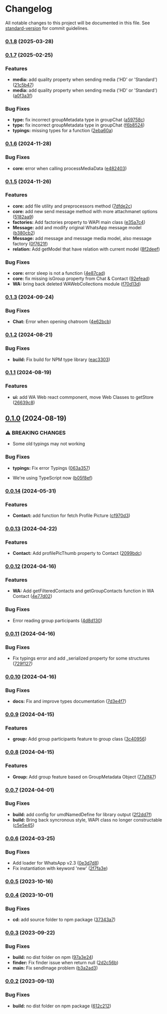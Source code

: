 # Changelog

All notable changes to this project will be documented in this file. See [standard-version](https://github.com/conventional-changelog/standard-version) for commit guidelines.

### [0.1.8](https://github.com/wayfu-id/simple-WAPI/compare/v0.1.7...v0.1.8) (2025-03-28)

### [0.1.7](https://github.com/wayfu-id/simple-WAPI/compare/v0.1.6...v0.1.7) (2025-02-25)


### Features

* **media:** add quality property when sending media ('HD' or 'Standard') ([21c5b47](https://github.com/wayfu-id/simple-WAPI/commit/21c5b479d16ac1010ecc44c6bc57f74d2eaa261c))
* **media:** add quality property when sending media ('HD' or 'Standard') ([a0f3a3f](https://github.com/wayfu-id/simple-WAPI/commit/a0f3a3f04c469274a280a7940b65c28687d2e81e))


### Bug Fixes

* **type:** fix incorrect groupMetadata type in groupChat ([a59758c](https://github.com/wayfu-id/simple-WAPI/commit/a59758ce1a4ecdf6207e27797443b5a6d77e1157))
* **type:** fix incorrect groupMetadata type in groupChat ([f6b8524](https://github.com/wayfu-id/simple-WAPI/commit/f6b8524a3f53253d266d2c5d20654b0a40275497))
* **typings:** missing types for a function ([2eba60a](https://github.com/wayfu-id/simple-WAPI/commit/2eba60a4e2ac6c182d20e1c3823d7f1a795db3d8))

### [0.1.6](https://github.com/wayfu-id/simple-WAPI/compare/v0.1.5...v0.1.6) (2024-11-28)


### Bug Fixes

* **core:** error when calling processMediaData ([e482403](https://github.com/wayfu-id/simple-WAPI/commit/e4824037e6e0fd7bdc662ecefe6f500c4499c365))

### [0.1.5](https://github.com/wayfu-id/simple-WAPI/compare/v0.1.3...v0.1.5) (2024-11-26)


### Features

* **core:** add file utility and preprocessors method ([7dfde2c](https://github.com/wayfu-id/simple-WAPI/commit/7dfde2c29fb0b2402675ba2c81604f3b680b38d9))
* **core:** add new send message method with more attachmanet options ([5182aa9](https://github.com/wayfu-id/simple-WAPI/commit/5182aa9c9b34d1734314a3b772feb9f982fe5aa9))
* **factories:** Add factories property to WAPI main class ([e35a7c4](https://github.com/wayfu-id/simple-WAPI/commit/e35a7c4c794390f17121f2be0f5f705013a69253))
* **Message:** add and modify original WhatsApp message model ([b380cb2](https://github.com/wayfu-id/simple-WAPI/commit/b380cb2691fbdc921512d1bf68245fcc82a383dd))
* **Message:** add message and message media model, also message factory ([0f7621f](https://github.com/wayfu-id/simple-WAPI/commit/0f7621f5940111b72ea5075836cc3718fb75e21a))
* **relation:** Add getModel that have relation with current model ([8f2deef](https://github.com/wayfu-id/simple-WAPI/commit/8f2deefb58db59ab17bc0398a4390eef795d1e98))


### Bug Fixes

* **core:** error sleep is not a function ([4e87cad](https://github.com/wayfu-id/simple-WAPI/commit/4e87cad2ac86da0f1c5dfd338b2a298f511e08d6))
* **core:** fix missing isGroup property from Chat & Contact ([92efead](https://github.com/wayfu-id/simple-WAPI/commit/92efeadd3b67f77a8321d1de1e82d959f2bd1c76))
* **WA:** bring back deleted WAWebCollections module ([f70d13d](https://github.com/wayfu-id/simple-WAPI/commit/f70d13df81b4b76400fc352cc68459d28d47a873))

### [0.1.3](https://github.com/wayfu-id/simple-WAPI/compare/v0.1.2...v0.1.3) (2024-09-24)


### Bug Fixes

* **Chat:** Error when opening chatroom ([4e62bcb](https://github.com/wayfu-id/simple-WAPI/commit/4e62bcb2424633bdeb8d2b33965ff56e22b17db6))

### [0.1.2](https://github.com/wayfu-id/simple-WAPI/compare/v0.1.1...v0.1.2) (2024-08-21)


### Bug Fixes

* **build:** Fix build for NPM type library ([eac3303](https://github.com/wayfu-id/simple-WAPI/commit/eac33035a060c0f39810a62af06614b31bab6845))

### [0.1.1](https://github.com/wayfu-id/simple-WAPI/compare/v0.1.0...v0.1.1) (2024-08-19)


### Features

* **ui:** add WA Web react commponent, move Web Classes to getStore ([26639c8](https://github.com/wayfu-id/simple-WAPI/commit/26639c83b051b6bc5aa995c64dd05870a5043715))

## [0.1.0](https://github.com/wayfu-id/simple-WAPI/compare/v0.0.14...v0.1.0) (2024-08-19)


### ⚠ BREAKING CHANGES

* Some old typings may not working

### Bug Fixes

* **typings:** Fix error Typings ([063a357](https://github.com/wayfu-id/simple-WAPI/commit/063a357d8db5087d05f40be4a1440844fe8928b7))


* We're using TypeScript now ([b05f8ef](https://github.com/wayfu-id/simple-WAPI/commit/b05f8ef0a7847186327d452c1dec7754e6cd8af5))

### [0.0.14](https://github.com/wayfu-id/simple-WAPI/compare/v0.0.13...v0.0.14) (2024-05-31)


### Features

* **Contact:** add function for fetch Profile Picture ([cf970d3](https://github.com/wayfu-id/simple-WAPI/commit/cf970d3193da9821e3c183f9f13dd66a1d342996))

### [0.0.13](https://github.com/wayfu-id/simple-WAPI/compare/v0.0.12...v0.0.13) (2024-04-22)


### Features

* **Contact:** Add profilePicThumb property to Contact ([2099bdc](https://github.com/wayfu-id/simple-WAPI/commit/2099bdc6dba2f58e2d6678ca5bcae9415b5bb12c))

### [0.0.12](https://github.com/wayfu-id/simple-WAPI/compare/v0.0.11...v0.0.12) (2024-04-16)


### Features

* **WA:** Add getFilteredContacts and getGroupContacts function in WA Contact ([4e77d02](https://github.com/wayfu-id/simple-WAPI/commit/4e77d02218934a9534950643ca0aed9630cfe7cb))


### Bug Fixes

* Error reading group participants ([4d8d130](https://github.com/wayfu-id/simple-WAPI/commit/4d8d130a251393af8ef307dd913ff28d8824acbb))

### [0.0.11](https://github.com/wayfu-id/simple-WAPI/compare/v0.0.10...v0.0.11) (2024-04-16)


### Bug Fixes

* Fix typings error and add _serialized property for some structures ([729f127](https://github.com/wayfu-id/simple-WAPI/commit/729f127da9a619a99d2f1cfaf112269c30004430))

### [0.0.10](https://github.com/wayfu-id/simple-WAPI/compare/v0.0.9...v0.0.10) (2024-04-16)


### Bug Fixes

* **docs:** Fix and improve types documentation ([7d3e4f7](https://github.com/wayfu-id/simple-WAPI/commit/7d3e4f7dabe0da19eeefb3f02937980c970faafb))

### [0.0.9](https://github.com/wayfu-id/simple-WAPI/compare/v0.0.8...v0.0.9) (2024-04-15)


### Features

* **group:** Add group participants feature to group class ([3c40956](https://github.com/wayfu-id/simple-WAPI/commit/3c40956a83d88e7c547a6f5aab0fe3713cbeee2d))

### [0.0.8](https://github.com/wayfu-id/simple-WAPI/compare/v0.0.7...v0.0.8) (2024-04-15)


### Features

* **Group:** Add group feature based on GroupMetadata Object ([77a1f47](https://github.com/wayfu-id/simple-WAPI/commit/77a1f478a6dc142623a170e75997aec377dd393d))

### [0.0.7](https://github.com/wayfu-id/simple-WAPI/compare/v0.0.6...v0.0.7) (2024-04-01)


### Bug Fixes

* **build:** add config for umdNamedDefine for library output ([2f2dd7f](https://github.com/wayfu-id/simple-WAPI/commit/2f2dd7fb754a50686fd33bcac40713eb51c2621c))
* **build:** Bring back syncronous style, WAPI class no longer constructable ([c5e5e45](https://github.com/wayfu-id/simple-WAPI/commit/c5e5e4575822621d4435518f1d07b88a4c23a1dc))

### [0.0.6](https://github.com/wayfu-id/simple-WAPI/compare/v0.0.5...v0.0.6) (2024-03-25)


### Bug Fixes

* Add loader for WhatsApp v2.3 ([0e3d7d8](https://github.com/wayfu-id/simple-WAPI/commit/0e3d7d8705d920e0360448075a3ef2be74f9880e))
* Fix instantiation with keyword 'new' ([2f7fa3e](https://github.com/wayfu-id/simple-WAPI/commit/2f7fa3ee7f678159361edc8ca05ad9165368f31c))

### [0.0.5](https://github.com/wayfu-id/simple-WAPI/compare/v0.0.4...v0.0.5) (2023-10-16)

### [0.0.4](https://github.com/wayfu-id/simple-WAPI/compare/v0.0.3...v0.0.4) (2023-10-01)


### Bug Fixes

* **cd:** add source folder to npm package ([37343a7](https://github.com/wayfu-id/simple-WAPI/commit/37343a70fe8eecb2727976b2a81c6e23d974c658))

### [0.0.3](https://github.com/wayfu-id/simple-WAPI/compare/v0.0.2...v0.0.3) (2023-09-22)


### Bug Fixes

* **build:** no dist folder on npm ([97a3e24](https://github.com/wayfu-id/simple-WAPI/commit/97a3e241993aecfe093c25abd910f6770af96694))
* **finder:** Fix finder issue when return null ([2d2c56b](https://github.com/wayfu-id/simple-WAPI/commit/2d2c56b853b6f045532baf55a13dafef6338e4b4))
* **main:** Fix sendImage problem ([b3a2ad3](https://github.com/wayfu-id/simple-WAPI/commit/b3a2ad3682e05e5d0c4c17ca9ab62a844353caaf))

### [0.0.2](https://github.com/wayfu-id/simple-WAPI/compare/v0.0.1...v0.0.2) (2023-09-13)


### Bug Fixes

* **build:** no dist folder on npm package ([612c212](https://github.com/wayfu-id/simple-WAPI/commit/612c2123ecccd73403e4d579683b7acd0a07d830))

